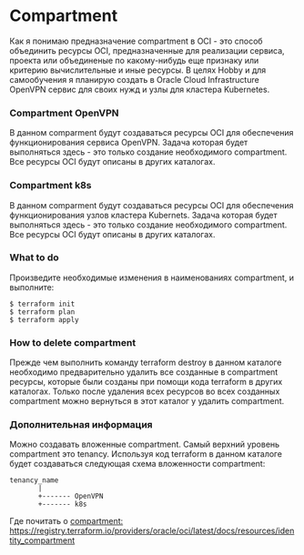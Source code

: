 # Compartment
Как я понимаю предназначение compartment в OCI - это способ объединить ресурсы OCI, предназначенные для реализации сервиса, проекта или объединеные по какому-нибудь еще признаку или критерию вычислительные и иные ресурсы. В целях Hobby и для самообучения я планирую создать в Oracle Cloud Infrastructure OpenVPN сервис для своих нужд и узлы для кластера Kubernetes.
### Compartment OpenVPN
В данном comparment будут создаваться ресурсы OCI для обеспечения функционирования сервиса OpenVPN. Задача которая будет выполняться здесь - это только создание необходимого compartment. Все ресурсы OCI будут описаны в других каталогах.
### Compartment k8s
В данном comparment будут создаваться ресурсы OCI для обеспечения функционирования узлов кластера Kubernets. Задача которая будет выполняться здесь - это только создание необходимого compartment. Все ресурсы OCI будут описаны в других каталогах.
### What to do
Произведите необходимые изменения в наименованиях compartment, и выполните:
```commandlines
$ terraform init
$ terraform plan
$ terraform apply
```
### How to delete compartment
Прежде чем выполнить команду terraform destroy в данном каталоге необходимо предварительно удалить все созданные в compartment ресурсы, которые были созданы при помощи кода terraform в других каталогах. Только после удаления всех ресурсов во всех созданных compartment можно вернуться в этот каталог у удалить compartment.
### Дополнительная информация
Можно создавать вложенные compartment. Самый верхний уровень compartment это tenancy. Используя код terraform в данном каталоге будет создаваться следующая схема вложенности compartment:
```
tenancy_name
       |
       +------- OpenVPN
       +------- k8s
```
Где почитать о [compartment:](https://registry.terraform.io/providers/oracle/oci/latest/docs/resources/identity_compartment)
https://registry.terraform.io/providers/oracle/oci/latest/docs/resources/identity_compartment